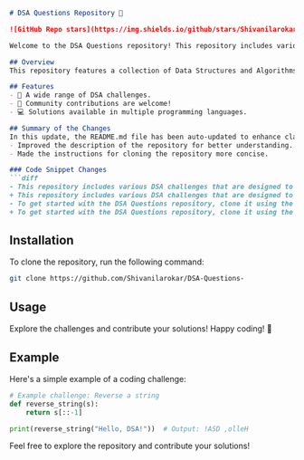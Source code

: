 ```markdown
# DSA Questions Repository 🚀

![GitHub Repo stars](https://img.shields.io/github/stars/Shivanilarokar/DSA-Questions-) ![GitHub forks](https://img.shields.io/github/forks/Shivanilarokar/DSA-Questions-) ![GitHub issues](https://img.shields.io/github/issues/Shivanilarokar/DSA-Questions-)

Welcome to the DSA Questions repository! This repository includes various DSA challenges that are designed to help you practice coding and improve your understanding of algorithms and data structures.

## Overview
This repository features a collection of Data Structures and Algorithms (DSA) coding challenges aimed at enhancing your problem-solving skills. Whether you're a beginner or an expert, you'll find challenges that suit your skill level.

## Features
- 🤖 A wide range of DSA challenges.
- 🤝 Community contributions are welcome!
- 💻 Solutions available in multiple programming languages.

## Summary of the Changes
In this update, the README.md file has been auto-updated to enhance clarity and improve the overall presentation of the project. The following changes were made:
- Improved the description of the repository for better understanding.
- Made the instructions for cloning the repository more concise.

### Code Snippet Changes
```diff
- This repository includes various DSA challenges that are designed to help you practice and improve your coding skills.
+ This repository includes various DSA challenges that are designed to help you practice coding and improve your understanding of algorithms and data structures.
- To get started with the DSA Questions repository, clone it using the following command:
+ To get started with the DSA Questions repository, clone it using the following command:
```

## Installation
To clone the repository, run the following command:
```bash
git clone https://github.com/Shivanilarokar/DSA-Questions-
```

## Usage
Explore the challenges and contribute your solutions! Happy coding! 🎉

## Example
Here's a simple example of a coding challenge:

```python
# Example challenge: Reverse a string
def reverse_string(s):
    return s[::-1]

print(reverse_string("Hello, DSA!"))  # Output: !ASD ,olleH
```

Feel free to explore the repository and contribute your solutions!
```